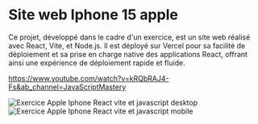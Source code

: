 # Site web Iphone 15 apple

Ce projet, développé dans le cadre d'un exercice, est un site web réalisé avec React, Vite, et Node.js. 
Il est déployé sur Vercel pour sa facilité de déploiement et sa prise en charge native des applications React, offrant ainsi une expérience de déploiement rapide et fluide.

https://www.youtube.com/watch?v=kRQbRAJ4-Fs&ab_channel=JavaScriptMastery


![Exercice Apple Iphone React vite et javascript desktop](https://github.com/BaptisteChevassus/apple-iphone-15-website/assets/170626044/2fd20214-318d-4d4d-99df-ce31be0bc7d4)
![Exercice Apple Iphone React vite et javascript mobile](https://github.com/BaptisteChevassus/apple-iphone-15-website/assets/170626044/d745b9cf-56d9-48ab-bb6e-b5723ef62d0d)
